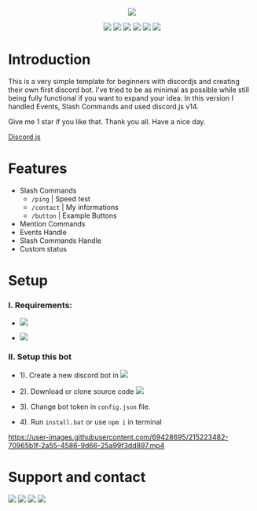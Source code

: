 <p align="center">
	<img src="https://github-readme-stats.vercel.app/api/pin/?username=ngnducnhat&repo=template-discordjs-v14&theme=dark">
</p>

<p align="center">
    <img src="https://img.shields.io/github/v/release/ngnducnhat/template-discordjs-v14?style=flat-square">
    <img src="https://img.shields.io/github/forks/ngnducnhat/template-discordjs-v14?style=flat-square">
    <img src="https://img.shields.io/github/stars/ngnducnhat/template-discordjs-v14?color=yellow&style=flat-square">
    <img src="https://img.shields.io/github/license/ngnducnhat/template-discordjs-v14?style=flat-square">
    <img src="https://img.shields.io/github/issues/ngnducnhat/template-discordjs-v14?color=yellow&style=flat-square">
    <img src="https://img.shields.io/github/issues-closed-raw/ngnducnhat/template-discordjs-v14?style=flat-square">
</p>

# Introduction

This is a very simple template for beginners with discordjs and creating their own first discord bot. I've tried to be as minimal as possible while still being fully functional if you want to expand your idea. In this version I handled Events, Slash Commands and used discord.js v14.

Give me 1 star if you like that. Thank you all. Have a nice day.

[Discord.js](https://discord.js.org/)

# Features

- Slash Commands
    - `/ping` | Speed test
    - `/contact` | My informations
    - `/button` | Example Buttons
- Mention Commands
- Events Handle
- Slash Commands Handle   
- Custom status

# Setup

### I. Requirements:

- <a href="https://nodejs.org/en/"><img src="https://img.shields.io/badge/v18.13.0-100000?style=flat-square&logo=node.js&label=Node.js&color=blue&logoColor=lime"></a>

- <a href="https://www.npmjs.com/package/discord.js"><img src="https://img.shields.io/badge/14.7.1-100000?style=flat-square&logo=npm&label=Discord.js&color=blue"></a>

### II. Setup this bot

- 1). Create a new discord bot in <a href="https://discord.com/developers/applications"><img src="https://img.shields.io/badge/Discord-7289DA?style=flat-square&logo=discord&logoColor=white"></a> 


- 2). Download or clone source code <a href="https://github.com/ngnducnhat/template-discordjs-v14/releases/latest"><img src="https://img.shields.io/badge/Download-1.0.0-blue?style=flat-square"></a>

- 3). Change bot token in `config.json` file.
- 4). Run `install.bat` or use `npm i` in terminal

https://user-images.githubusercontent.com/69428695/215223482-70965b1f-2a55-4586-9d66-25a99f3dd897.mp4


# Support and contact

<a href="https://bit.ly/3ykbdSS?r=lp"><img src="https://img.shields.io/badge/Facebook-1877F2?style=flat-square&logo=facebook&logoColor=white"></a>
<a href="https://github.com/ngnducnhat"><img src="https://img.shields.io/badge/GitHub-100000?style=flat-square&logo=github&logoColor=white"></a>
<a href="mailto:contactwithme.isme@gmail.com"><img src="https://img.shields.io/badge/Gmail-D14836?style=flat-square&logo=gmail&logoColor=white"></a>
<a href="https://bit.ly/m/perlescent_1"><img src="https://img.shields.io/badge/website-000000?style=flat-square&logo=About.me&logoColor=white"></a>

